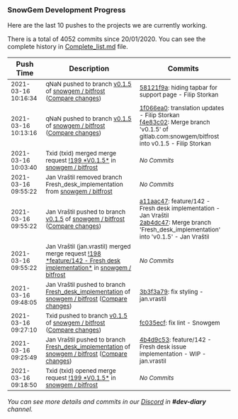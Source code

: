 
### SnowGem Development Progress

Here are the last 10 pushes to the projects we are currently working.

There is a total of 4052 commits since 20/01/2020. You can see the complete history in
 [Complete_list.md](Complete_list.md) file.

| Push Time | Description | Commits |
| --- | --- | --- |
| <sub>2021-03-16 10:16:34</sub> | <sub>qNaN pushed to branch [v0\.1\.5](https://gitlab.com/snowgem/bitfrost/commits/v0.1.5) of [snowgem / bitfrost](https://gitlab.com/snowgem/bitfrost) ([Compare changes](https://gitlab.com/snowgem/bitfrost/compare/f4e83c025785ec56194e5d6e4eaa794aa5328d69...58121f9aaacd4d80faef076c32212bdcf277ffe6))</sub> | <sub>[58121f9a](https://gitlab.com/snowgem/bitfrost/-/commit/58121f9aaacd4d80faef076c32212bdcf277ffe6): hiding tapbar for support page - Filip Storkan</sub> |
| <sub>2021-03-16 10:13:16</sub> | <sub>qNaN pushed to branch [v0\.1\.5](https://gitlab.com/snowgem/bitfrost/commits/v0.1.5) of [snowgem / bitfrost](https://gitlab.com/snowgem/bitfrost) ([Compare changes](https://gitlab.com/snowgem/bitfrost/compare/2ab4dc474884c25b0f89e4e34f162ca8461e825c...f4e83c025785ec56194e5d6e4eaa794aa5328d69))</sub> | <sub>[1f066ea0](https://gitlab.com/snowgem/bitfrost/-/commit/1f066ea0ed5c97dfac9fd6ffefc54d1c88895d0f): translation updates - Filip Storkan<br>[f4e83c02](https://gitlab.com/snowgem/bitfrost/-/commit/f4e83c025785ec56194e5d6e4eaa794aa5328d69): Merge branch 'v0.1.5' of gitlab.com:snowgem/bitfrost into v0.1.5 - Filip Storkan</sub> |
| <sub>2021-03-16 10:03:40</sub> | <sub>Txid (txid) merged merge request [\!199 \*V0\.1\.5\*](https://gitlab.com/snowgem/bitfrost/-/merge_requests/199) in [snowgem / bitfrost](https://gitlab.com/snowgem/bitfrost)</sub> | <sub>_No Commits_</sub> |
| <sub>2021-03-16 09:55:22</sub> | <sub>Jan Vraštil removed branch Fresh_desk_implementation from [snowgem / bitfrost](https://gitlab.com/snowgem/bitfrost)</sub> | <sub>_No Commits_</sub> |
| <sub>2021-03-16 09:55:22</sub> | <sub>Jan Vraštil pushed to branch [v0\.1\.5](https://gitlab.com/snowgem/bitfrost/commits/v0.1.5) of [snowgem / bitfrost](https://gitlab.com/snowgem/bitfrost) ([Compare changes](https://gitlab.com/snowgem/bitfrost/compare/fc035ecfa6a5fa801b655a0e6f247c36fe8d2ffd...2ab4dc474884c25b0f89e4e34f162ca8461e825c))</sub> | <sub>[a11aac47](https://gitlab.com/snowgem/bitfrost/-/commit/a11aac473a22b77dbca1a0c7d5ec21526ebf4d56): feature/142 - Fresh desk implementation - Jan Vraštil<br>[2ab4dc47](https://gitlab.com/snowgem/bitfrost/-/commit/2ab4dc474884c25b0f89e4e34f162ca8461e825c): Merge branch 'Fresh_desk_implementation' into 'v0.1.5' - Jan Vraštil</sub> |
| <sub>2021-03-16 09:55:22</sub> | <sub>Jan Vraštil (jan.vrastil) merged merge request [\!198 \*feature/142 \- Fresh desk implementation\*](https://gitlab.com/snowgem/bitfrost/-/merge_requests/198) in [snowgem / bitfrost](https://gitlab.com/snowgem/bitfrost)</sub> | <sub>_No Commits_</sub> |
| <sub>2021-03-16 09:48:05</sub> | <sub>Jan Vraštil pushed to branch [Fresh\_desk\_implementation](https://gitlab.com/snowgem/bitfrost/commits/Fresh_desk_implementation) of [snowgem / bitfrost](https://gitlab.com/snowgem/bitfrost) ([Compare changes](https://gitlab.com/snowgem/bitfrost/compare/4b4d9c533a25ca207979ecb5a44d49d7a5af12fc...3b3f3a79004e773156df097510a9e8df83eadf2d))</sub> | <sub>[3b3f3a79](https://gitlab.com/snowgem/bitfrost/-/commit/3b3f3a79004e773156df097510a9e8df83eadf2d): fix styling - jan.vrastil</sub> |
| <sub>2021-03-16 09:27:10</sub> | <sub>Txid pushed to branch [v0\.1\.5](https://gitlab.com/snowgem/bitfrost/commits/v0.1.5) of [snowgem / bitfrost](https://gitlab.com/snowgem/bitfrost) ([Compare changes](https://gitlab.com/snowgem/bitfrost/compare/1bd27df46fe82367f9480a77af2206542441b8f4...fc035ecfa6a5fa801b655a0e6f247c36fe8d2ffd))</sub> | <sub>[fc035ecf](https://gitlab.com/snowgem/bitfrost/-/commit/fc035ecfa6a5fa801b655a0e6f247c36fe8d2ffd): fix lint - Snowgem</sub> |
| <sub>2021-03-16 09:25:49</sub> | <sub>Jan Vraštil pushed to branch [Fresh\_desk\_implementation](https://gitlab.com/snowgem/bitfrost/commits/Fresh_desk_implementation) of [snowgem / bitfrost](https://gitlab.com/snowgem/bitfrost) ([Compare changes](https://gitlab.com/snowgem/bitfrost/compare/0b689c0e3a3fd95c4ddb55ae97abdadefaa8a47e...4b4d9c533a25ca207979ecb5a44d49d7a5af12fc))</sub> | <sub>[4b4d9c53](https://gitlab.com/snowgem/bitfrost/-/commit/4b4d9c533a25ca207979ecb5a44d49d7a5af12fc): feature/142 - Fresh desk issue implementation - WIP - jan.vrastil</sub> |
| <sub>2021-03-16 09:18:50</sub> | <sub>Txid (txid) opened merge request [\!199 \*V0\.1\.5\*](https://gitlab.com/snowgem/bitfrost/-/merge_requests/199) in [snowgem / bitfrost](https://gitlab.com/snowgem/bitfrost)</sub> | <sub>_No Commits_</sub> |

_You can see more details and commits in our [Discord](https://discord.gg/zumGnbg) in **#dev-diary** channel._
